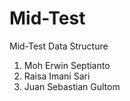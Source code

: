 # Mid-Test
Mid-Test Data Structure
1. Moh Erwin Septianto
2. Raisa Imani Sari
3. Juan Sebastian Gultom

